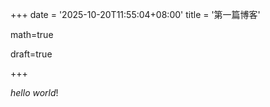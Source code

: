 +++
date = '2025-10-20T11:55:04+08:00'
title = '第一篇博客'

math=true

draft=true

+++



$hello ~world!$

